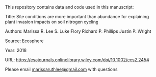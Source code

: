 This repository contains data and code used in this manuscript:

Title: Site conditions are more important than abundance for explaining plant invasion impacts on soil nitrogen cycling

Authors: Marissa R. Lee  S. Luke Flory  Richard P. Phillips  Justin P. Wright

Source: Ecosphere

Year: 2018

URL: https://esajournals.onlinelibrary.wiley.com/doi/10.1002/ecs2.2454

Please email marissaruthlee@gmail.com with questions
